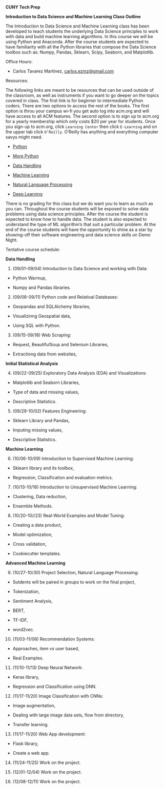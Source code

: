 **CUNY Tech Prep**

**Introduction to Data Science and Machine Learning Class Outline**

The Introduction to Data Science and Machine Learning class has been developed to teach students the underlying Data Science principles to work with data and build machine learning algorithms. In this course we will be using Python and Anaconda. After the course students are expected to have familiarity with all the Python libraries that compose the Data Science toolbox such as: Numpy, Pandas, Sklearn, Scipy, Seaborn, and Matplotlib.

Office Hours:

* Carlos Tavarez Martinez, carlos.ezmz@gmail.com

Resources:

The following links are meant to be resources that can be used outside of the classroom, as well as instruments if you want to go deeper on the topics covered in class. The first link is for beginner to intermediate Python coders. There are two options to access the rest of the books. The first option is throu your campus wi-fi you get auto log into acm.org and will have access to all ACM features. The second option is to sign up to acm.org for a yearly membership which only costs $20 per year for students. Once you sign-up to acm.org, click `Learning Center` then click `E-Learning` and on the upper tab click `O’Reilly`. O’Reilly has anything and everything computer savys might need.

* [Python](http://do1.dr-chuck.com/pythonlearn/EN_us/pythonlearn.pdf)

* [More Python](https://learning.oreilly.com/library/view/python-automation-cookbook/9781789133806/)

* [Data Handling](https://learning.oreilly.com/library/view/data-wrangling-with/9781789800111/)

* [Machine Learning](https://learning.oreilly.com/library/view/python-machine-learning/9781787125933/index.html)

* [Natural Language Processing](https://learning.oreilly.com/library/view/applied-natural-language/9781484237335/)

* [Deep Learning](https://learning.oreilly.com/library/view/deep-learning-with/9781617294433/OEBPS/Text/title.xhtml)

There is no grading for this class but we do want you to learn as much as you can. Throughout the course students will be exposed to solve data problems using data science principles. After the course the student is expected to know how to handle data. The student is also expected to understand the type of ML algorithm’s that suit a particular problem. At the end of the course students will have the opportunity to shine as a star by showing-off their software engineering and data science skills on Demo Night.

Tentative course schedule:

**Data Handling**

1. (09/01-09/04) Introduction to Data Science and working with Data:

* Python Warmup,

* Numpy and Pandas libraries.

2. (09/08-09/11) Python code and Relatioal Databases:

* Geopandas and SQLAlchemy libraries,

* Visualizinng Geospatial data,

* Using SQL with Python.

3. (09/15-09/18) Web Scraping:

* Request, BeautifulSoup and Selenium Libraries,

* Extractiong data from websites,

**Initial Statistical Analysis**

4. (09/22-09/25) Exploratory Data Analysis (EDA) and Visualizations:

* Matplotlib and Seaborn Libraries,

* Type of data and missing values,

* Descriptive Statistics.

5. (09/29-10/02) Features Engineering:

* Sklearn Library and Pandas,

* Imputing missing values,

* Descriptive Statistics.

**Machine Learning**

6. (10/06-10/09) Introduction to Supervised Machine Learning:

* Sklearn library and its toolbox,

* Regression, Classification and evaluation metrics.

7. (10/13-10/16) Introduction to Unsupervised Machine Learning:

* Clustering, Data reduction,

* Ensemble Methods.

8. (10/20-10//23) Real-World Examples and Model Tuning:

* Creating a data product,

* Model optimization,

* Cross validation,

* Cookiecutter templates.

**Advanced Machine Learning**

9. (10/27-10/30) Project Selection, Natural Language Processing:

* Sutdents will be paired in groups to work on the final project,

* Tokenization,

* Sentiment Analysis,

* BERT,

* TF-IDF,

* word2vec.

10. (11/03-11/06) Recommendation Systems:

* Approaches, item vs user based,

* Real Examples.

11. (11/10-11/13) Deep Neural Network:

* Keras library,

* Regression and Classification using DNN.


12. (11/17-11/20) Image Classification with CNNs:

* Image augmentation,

* Dealing with large image data sets, flow from directory,

* Transfer learning.

13. (11/17-11/20) Web App development:

* Flask library,

* Create a web app.

14. (11/24-11/25) Work on the project.

15. (12/01-12/04) Work on the project.

16. (12/08-12/11) Work on the project.